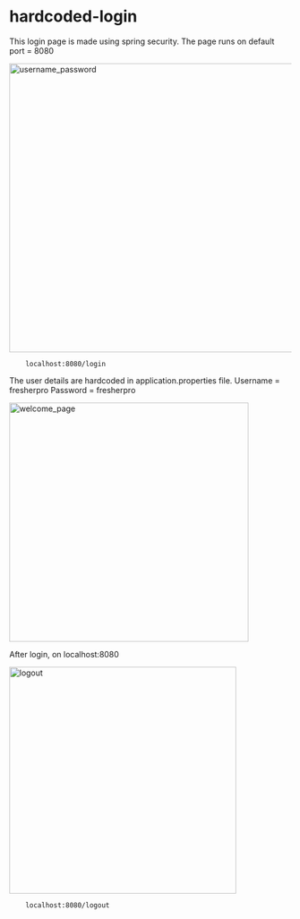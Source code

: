 # hardcoded-login
This login page is made using spring security.
The page runs on default port = 8080

<img width="516" alt="username_password" src="https://user-images.githubusercontent.com/62935600/85320272-7497c980-b4e0-11ea-9b1c-662f1f470fd1.PNG">

		localhost:8080/login

The user details are hardcoded in application.properties file.
Username = fresherpro
Password = fresherpro

<img width="427" alt="welcome_page" src="https://user-images.githubusercontent.com/62935600/85320525-d0fae900-b4e0-11ea-9335-6158ae429ac9.PNG">

After login, on localhost:8080

<img width="405" alt="logout" src="https://user-images.githubusercontent.com/62935600/85320615-f851b600-b4e0-11ea-8e94-2ea3b4e5e4d0.PNG">

		localhost:8080/logout

